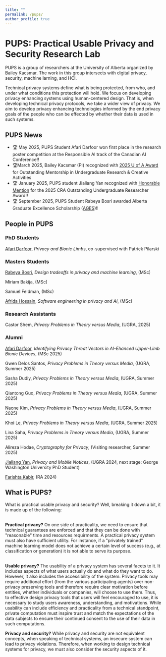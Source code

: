 ```yaml
---
title: ""
permalink: /pups/
author_profile: true
---
```


<h1> PUPS: Practical Usable Privacy and Security Research Lab</h1>
PUPS is a group of researchers at the University of Alberta organized by Bailey Kacsmar. The work in this group intersects with digital privacy, security, machine larning, and HCI.

Technical privacy systems define what is being protected, from who, and under what conditions this protection will hold. We focus on developing privacy enhancing systems using human-centered design. That is, when developing technical privacy protocols, we take a wider view of privacy. We aim to develop privacy enhancing technologies informed by the end privacy goals of the people who can be effected by whether their data is used in such systems.


<!--<strike>Undergraduate positions are available for Summer 2025. You can apply through this <a href="https://docs.google.com/forms/d/e/1FAIpQLSdjsM8GRCPVVi8W8ULXuX0cGUr9cwGwiIB1O1j9j31i8t0MgA/viewform?usp=header">form</a>. </strike>-->

<h2>PUPS News</h2>
<ul>
 <li>&#x1F3C6; May 2025, PUPS Student Afari Darfoor won first place in the research poster competition at
the Responsible AI track of the Canadian AI Conference!! </li>
 <li>&#x1F3C6;March 2025, Bailey Kacsmar (PI) recognized with <a href="https://www.ualberta.ca/en/current-students/undergraduate-research-initiative/navigating-research-process/mentor-award.html"> 2025 U of A Award</a> for Outstanding Mentorship in Undergraduate Research & Creative Activities</li>
 <li>&#x1F3C6; January 2025, PUPS student Jialiang Yan recognized with <a href="https://www.ualberta.ca/en/computing-science/news-and-events/news/2025/january/jialiang-yan-recognized-with-honorable-mention-for-the-2025-outstanding-undergraduate-researcher-award.html">Honorable Mention</a>  for the 2025 CRA Outstanding Undergraduate Researcher Award!!</li>
<li>&#x1F3C6; September 2025, PUPS Student Rabeya Bosri awarded Alberta Graduate Excellence Scholarship (<a href="https://www.ualberta.ca/en/graduate-studies/fees-funding/scholarships-awards/alberta-graduate-excellence-scholarship.html">AGES</a>)!!</li>
</ul>

<h2>People in PUPS</h2>

<h3>PhD Students</h3>

[Afari Darfoor](http://kwesidarfoor.com/about), <i>Privacy and Bionic Limbs</i>, co-supervised with Patrick Pilarski

<h3>Masters Students</h3>

[Rabeya Bosri](https://rabeya-bosri.github.io/bosri/index.html), <i>Design tradeoffs in privacy and machine learning</i>, (MSc)

Miriam Bakija, (MSc)

<!--Gwen Delos Santos, (incoming MSc)-->

Samuel Feldman, (MSc)

[Afrida Hossain](https://afrida-hossain.github.io/website/), <i>Software engineering in privacy and AI</i>,  (MSc)

<!--Sara Jerin Prithila, (incoming MSc)-->
 
<h3>Research Assistants</h3> 

Castor Shem, <i>Privacy Problems in Theory versus Media</i>, (UGRA, 2025)

<!--<h3>Visiting Researchers</h3>-->



<h3>Alumni</h3>

[Afari Darfoor](http://kwesidarfoor.com/about), <i>Identifying Privacy Threat Vectors in AI-Ehanced Upper-Limb Bionic Devices</i>, (MSc 2025)

Gwen Delos Santos, <i>Privacy Problems in Theory versus Media</i>, (UGRA, Summer 2025)

Sasha Dudiy, <i>Privacy Problems in Theory versus Media</i>, (UGRA, Summer 2025)

Qiantong Guo, <i>Privacy Problems in Theory versus Media</i>,  (UGRA,  Summer 2025)

Naone Kim, <i>Privacy Problems in Theory versus Media</i>, (UGRA, Summer 2025)

Khoi Le, <i>Privacy Problems in Theory versus Media</i>, (UGRA, Summer 2025)

Lina Saha, <i>Privacy Problems in Theory versus Media</i>, (UGRA, Summer 2025)

Alireza Hodae, <i>Cryptography for Privacy</i>, (Visiting researcher, Summer 2025)

<a href="https://jialiangyan.vercel.app/">Jialiang Yan</a>, <i>Privacy and Mobile Notices</i>, (UGRA 2024, next stage: George Washington University PhD Student)


[Farishta Kabir](https://farishta4898.github.io/), (RA 2024)



 
 

 
<h2>What is PUPS?</h2>
What is practical usable privacy and security? Well, breaking it down a bit, it is made up of the following:
<!--
<img src="/files/cycle.png" alt="Human Centered Cycle" width="700"> 
</p>-->
<br/><br/>

<b>Practical privacy?</b>
On one side of practicality, we need to ensure that technical guarantees are enforced and that they can be done with "reasonable" time and resources requirments. A practical privacy system must also have sufficient utility. For instance, if a "privately trained" machine learning model does not achieve a certain level of success (e.g., at classification or generation) it is not able to serve its purpose. 
<br/><br/>

<b>Usable privacy?</b>
The usability of a privacy system has several facets to it. It includes aspects of what users actually do and what do they want to do. However, it also includes the accessibility of the system. Privacy tools may require additional effort (from the various participating agents) over non-privacy preserving tools and therefore require clear motivation before entities, whether individuals or companies, will choose to use them.
Thus, to effective design privacy tools that users will feel encouraged to use, it is necessary to study users awareness, understanding, and motivations.
While usability can include efficiency and practicality from a technical standpoint, private computation must inspire trust and match the expectations of the data subjects to ensure their continued consent to the use of their data in such computations. 


<b>Privacy and security?</b> While privacy and security are not equivalent concepts, when speaking of technical systems, an insecure system can lead to privacy violations. Therefore, when working to design technical systems for privacy, we must also consider the security aspects of it. 

